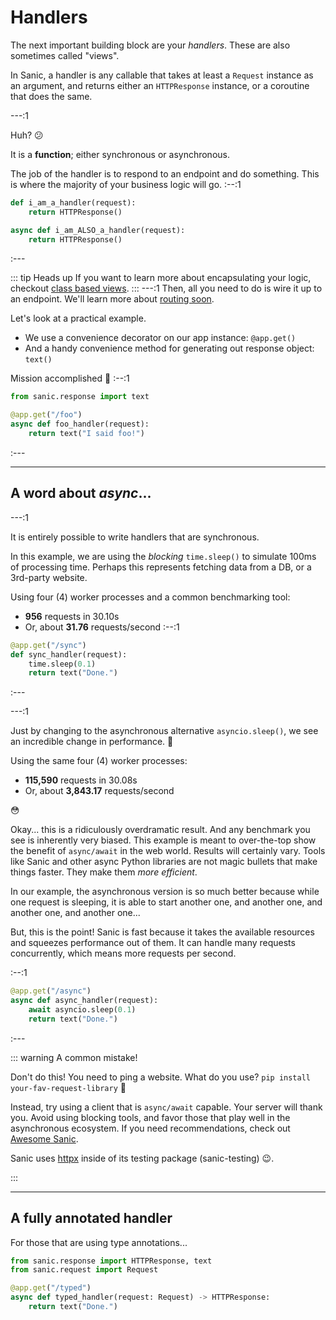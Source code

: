 # Handlers

The next important building block are your _handlers_. These are also sometimes called "views".

In Sanic, a handler is any callable that takes at least a `Request` instance as an argument, and returns either an `HTTPResponse` instance, or a coroutine that does the same.



---:1

Huh? :confused:

It is a **function**; either synchronous or asynchronous.

The job of the handler is to respond to an endpoint and do something. This is where the majority of your business logic will go. :--:1
```python
def i_am_a_handler(request):
    return HTTPResponse()

async def i_am_ALSO_a_handler(request):
    return HTTPResponse()
```
:---

::: tip Heads up If you want to learn more about encapsulating your logic, checkout [class based views](/guide/advanced/class-based-views.md). ::: ---:1 Then, all you need to do is wire it up to an endpoint. We'll learn more about [routing soon](./routing.md).

Let's look at a practical example.

- We use a convenience decorator on our app instance: `@app.get()`
- And a handy convenience method for generating out response object: `text()`

Mission accomplished :muscle: :--:1
```python
from sanic.response import text

@app.get("/foo")
async def foo_handler(request):
    return text("I said foo!")
```
:---

---

## A word about _async_...

---:1

It is entirely possible to write handlers that are synchronous.

In this example, we are using the _blocking_ `time.sleep()` to simulate 100ms of processing time. Perhaps this represents fetching data from a DB, or a 3rd-party website.

Using four (4) worker processes and a common benchmarking tool:

- **956** requests in 30.10s
- Or, about **31.76** requests/second :--:1
```python
@app.get("/sync")
def sync_handler(request):
    time.sleep(0.1)
    return text("Done.")
```
:---

---:1

Just by changing to the asynchronous alternative `asyncio.sleep()`, we see an incredible change in performance. :rocket:

Using the same four (4) worker processes:

- **115,590** requests in 30.08s
- Or, about **3,843.17** requests/second

:flushed:

Okay... this is a ridiculously overdramatic result. And any benchmark you see is inherently very biased. This example is meant to over-the-top show the benefit of `async/await` in the web world. Results will certainly vary. Tools like Sanic and other async Python libraries are not magic bullets that make things faster. They make them _more efficient_.

In our example, the asynchronous version is so much better because while one request is sleeping, it is able to start another one, and another one, and another one, and another one...

But, this is the point! Sanic is fast because it takes the available resources and squeezes performance out of them. It can handle many requests concurrently, which means more requests per second.

:--:1
```python
@app.get("/async")
async def async_handler(request):
    await asyncio.sleep(0.1)
    return text("Done.")
```
:---

::: warning A common mistake!

Don't do this! You need to ping a website. What do you use? `pip install your-fav-request-library` :see_no_evil:

Instead, try using a client that is `async/await` capable. Your server will thank you. Avoid using blocking tools, and favor those that play well in the asynchronous ecosystem. If you need recommendations, check out [Awesome Sanic](https://github.com/mekicha/awesome-sanic).

Sanic uses [httpx](https://www.python-httpx.org/) inside of its testing package (sanic-testing) :wink:.

:::

---

## A fully annotated handler

For those that are using type annotations...

```python
from sanic.response import HTTPResponse, text
from sanic.request import Request

@app.get("/typed")
async def typed_handler(request: Request) -> HTTPResponse:
    return text("Done.")
```
